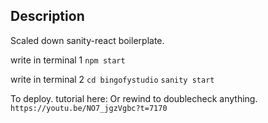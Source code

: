 ## Description

Scaled down sanity-react boilerplate.

write in terminal 1
`npm start`

write in terminal 2
`cd bingofystudio`
`sanity start`

To deploy. tutorial here: Or rewind to doublecheck anything.
`https://youtu.be/NO7_jgzVgbc?t=7170`
